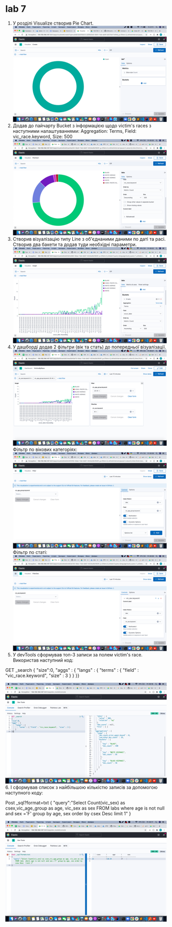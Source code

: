 # lab 7

1. У розділі Visualize створив Pie Chart.
![alt text](screenshots/1.png "Опис")
2. Додав до пайчарту Bucket з інформацією щодо victim's races з наступними налаштуваннями:
	Aggregation: Terms,
	Field: vic_race.keyword,
	Size: 500
![alt text](screenshots/2.png "Опис")
3. Створив візуалізацію типу Line з об'єднаними даними по даті та расі. Створив два бакети та додав туди необхідні параметри.
![alt text](screenshots/3.png "Опис")
4. У дашборді додав 2 фільтри (вік та стать) до попередньої візуалізації.
![alt text](screenshots/4.png "Опис")
Фільтр по вікових категоріях:
![alt text](screenshots/5.png "Опис")
Фільтр по статі:
![alt text](screenshots/6.png "Опис")
5. У devTools сформував топ-3 записи за полем victim's race. Використав наступний код:

GET _search
{
"size":0,
"aggs" : {
    "langs" : {
        "terms" : { "field" : "vic_race.keyword",  "size" : 3 }
    }
}}

![alt text](screenshots/7.png "Опис")
6. І сформував список з найбільшою кількістю записів за допомогою наступного коду:

Post _sql?format=txt
{
  "query":"Select Count(vic_sex) as csex,vic_age_group as age, vic_sex as sex FROM labs  where age is not null and sex ='F' group by age, sex order by csex Desc  limit 1" 
}

![alt text](screenshots/8.png "Опис")







